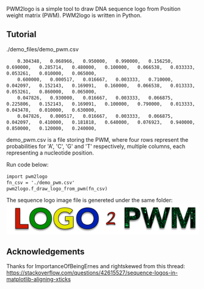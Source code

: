 PWM2logo is a simple tool to draw DNA sequence logo from Position weight matrix (PWM). PWM2logo is written in Python. 


## Tutorial

./demo_files/demo_pwm.csv
```
	0.304348,	0.068966,	0.950000,	0.990000,	0.156250,	0.690000,	0.285714,	0.480000,	0.100000,	0.066538,	0.033333,	0.053261,	0.010000,	0.065000,
	0.600000,	0.000517,	0.016667,	0.003333,	0.710000,	0.042097,	0.152143,	0.169091,	0.160000,	0.066538,	0.013333,	0.053261,	0.860000,	0.065000,
	0.047826,	0.930000,	0.016667,	0.003333,	0.066875,	0.225806,	0.152143,	0.169091,	0.100000,	0.790000,	0.013333,	0.043478,	0.010000,	0.630000,
	0.047826,	0.000517,	0.016667,	0.003333,	0.066875,	0.042097,	0.410000,	0.181818,	0.640000,	0.076923,	0.940000,	0.850000,	0.120000,	0.240000,
```
demo_pwm.csv is a file storing the PWM, where four rows represent the probabilities for 'A', 'C', 'G' and 'T' respectively, multiple columns, each representing a nucleotide position. 

Run code below:
```
import pwm2logo
fn_csv = './demo_pwm.csv'
pwm2logo.f_draw_logo_from_pwm(fn_csv)
```
The sequence logo image file is genereted under the same folder:
![demo_logo](https://github.com/gozhen/Logo2PWM/blob/master/server_source_code/server/app/static/LOGO2PWM_LOGO.png?raw=true "Logo2PWM")



## Acknowledgements  

Thanks for ImportanceOfBeingErnes and rightskewed from this thread:
  https://stackoverflow.com/questions/42615527/sequence-logos-in-matplotlib-aligning-xticks



